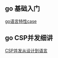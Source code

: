 <!--
 * @Author: your name
 * @Date: 2022-04-18 17:04:51
 * @LastEditTime: 2022-04-21 14:01:18
 * @LastEditors: Please set LastEditors
 * @Description: 打开koroFileHeader查看配置 进行设置: https://github.com/OBKoro1/koro1FileHeader/wiki/%E9%85%8D%E7%BD%
 * @FilePath: /infra-std/opensource_code_reading_after/golang_source_impression.md
-->
## go 基础入门
[go语言特性case](https://github.com/singgel/golang-base)  

## go CSP并发细讲
[CSP并发从设计到语言](https://github.com/singgel/golang-base/blob/main/golang_CSP.md)  